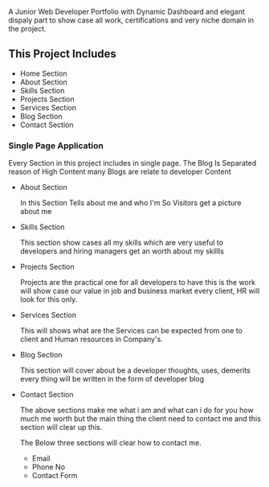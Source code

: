 <p>A Junior Web Developer Portfolio with Dynamic Dashboard and elegant dispaly part to show case all work, certifications and very niche domain in the project.</p>

<h2>This Project Includes</h2>
<ul>
    <li>Home Section</li>
    <li>About Section</li>
    <li>Skills Section</li>
    <li>Projects Section</li>
    <li>Services Section</li>
    <li>Blog Section</li>
    <li>Contact Section</li>
</ul>
<h3>Single Page Application</h3>
<p>Every Section in this project includes in single page. The Blog Is Separated reason of High Content many Blogs are relate to developer Content </p>
<ul>
    <li>About Section</li>
    <p>In this Section Tells about me and who I'm So Visitors get a picture about me</p>
    <li>Skills Section</li>
    <p>This section show cases all my skills which are very useful to developers and hiring managers get an worth about my skillls </p>
    <li>Projects Section</li>
    <p> Projects are the practical one for all developers to have this is the work will show case our value in job and business market every client, HR will look for this only. </p>
    <li>Services Section</li>
    <p>This will shows what are the Services can be expected from one to client and Human resources in Company's.</p>
    <li>Blog Section</li>
    <p>This section will cover about be a developer thoughts, uses, demerits every thing will be written in the form of developer blog</p>
    <li>Contact Section</li>
    <p>The above sections make me what i am and what can i do for you how much me worth but the main thing the client need to contact me and this section will clear up this.
        <p>The Below three sections will clear how to contact me.</p>
        <ul>
            <li>Email</li>
            <li>Phone No</li>
            <li>Contact Form</li>
        </ul>
    </p>
</ul>
